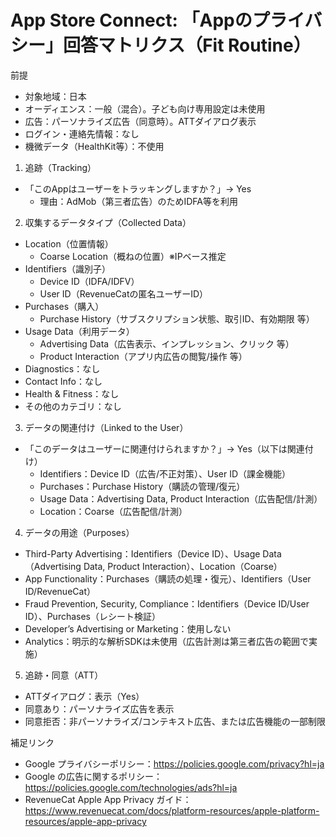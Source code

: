 # App Store Connect: 「Appのプライバシー」回答マトリクス（Fit Routine）

前提
- 対象地域：日本
- オーディエンス：一般（混合）。子ども向け専用設定は未使用
- 広告：パーソナライズ広告（同意時）。ATTダイアログ表示
- ログイン・連絡先情報：なし
- 機微データ（HealthKit等）：不使用

1) 追跡（Tracking）
- 「このAppはユーザーをトラッキングしますか？」→ Yes
  - 理由：AdMob（第三者広告）のためIDFA等を利用

2) 収集するデータタイプ（Collected Data）
- Location（位置情報）
  - Coarse Location（概ねの位置）※IPベース推定
- Identifiers（識別子）
  - Device ID（IDFA/IDFV）
  - User ID（RevenueCatの匿名ユーザーID）
- Purchases（購入）
  - Purchase History（サブスクリプション状態、取引ID、有効期限 等）
- Usage Data（利用データ）
  - Advertising Data（広告表示、インプレッション、クリック 等）
  - Product Interaction（アプリ内広告の閲覧/操作 等）
- Diagnostics：なし
- Contact Info：なし
- Health & Fitness：なし
- その他のカテゴリ：なし

3) データの関連付け（Linked to the User）
- 「このデータはユーザーに関連付けられますか？」→ Yes（以下は関連付け）
  - Identifiers：Device ID（広告/不正対策）、User ID（課金機能）
  - Purchases：Purchase History（購読の管理/復元）
  - Usage Data：Advertising Data, Product Interaction（広告配信/計測）
  - Location：Coarse（広告配信/計測）

4) データの用途（Purposes）
- Third-Party Advertising：Identifiers（Device ID）、Usage Data（Advertising Data, Product Interaction）、Location（Coarse）
- App Functionality：Purchases（購読の処理・復元）、Identifiers（User ID/RevenueCat）
- Fraud Prevention, Security, Compliance：Identifiers（Device ID/User ID）、Purchases（レシート検証）
- Developer’s Advertising or Marketing：使用しない
- Analytics：明示的な解析SDKは未使用（広告計測は第三者広告の範囲で実施）

5) 追跡・同意（ATT）
- ATTダイアログ：表示（Yes）
- 同意あり：パーソナライズ広告を表示
- 同意拒否：非パーソナライズ/コンテキスト広告、または広告機能の一部制限

補足リンク
- Google プライバシーポリシー：https://policies.google.com/privacy?hl=ja
- Google の広告に関するポリシー：https://policies.google.com/technologies/ads?hl=ja
- RevenueCat Apple App Privacy ガイド：
  https://www.revenuecat.com/docs/platform-resources/apple-platform-resources/apple-app-privacy

